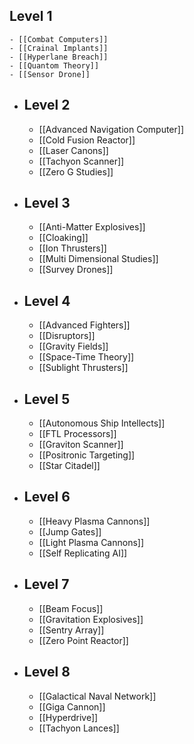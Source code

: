 ## Level 1
	- [[Combat Computers]]
	- [[Crainal Implants]]
	- [[Hyperlane Breach]]
	- [[Quantom Theory]]
	- [[Sensor Drone]]
- ## Level 2
	- [[Advanced Navigation Computer]]
	- [[Cold Fusion Reactor]]
	- [[Laser Canons]]
	- [[Tachyon Scanner]]
	- [[Zero G Studies]]
- ## Level 3
	- [[Anti-Matter Explosives]]
	- [[Cloaking]]
	- [[Ion Thrusters]]
	- [[Multi Dimensional Studies]]
	- [[Survey Drones]]
- ## Level 4
	- [[Advanced Fighters]]
	- [[Disruptors]]
	- [[Gravity Fields]]
	- [[Space-Time Theory]]
	- [[Sublight Thrusters]]
- ## Level 5
	- [[Autonomous Ship Intellects]]
	- [[FTL Processors]]
	- [[Graviton Scanner]]
	- [[Positronic Targeting]]
	- [[Star Citadel]]
- ## Level 6
	- [[Heavy Plasma Cannons]]
	- [[Jump Gates]]
	- [[Light Plasma Cannons]]
	- [[Self Replicating AI]]
- ## Level 7
	- [[Beam  Focus]]
	- [[Gravitation Explosives]]
	- [[Sentry Array]]
	- [[Zero Point Reactor]]
- ## Level 8
	- [[Galactical Naval Network]]
	- [[Giga Cannon]]
	- [[Hyperdrive]]
	- [[Tachyon Lances]]